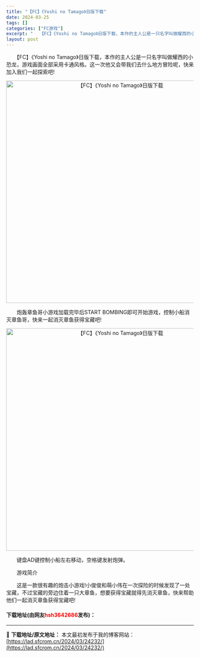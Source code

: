 ```yaml
---
title: "【FC】《Yoshi no Tamago》日版下载"
date: 2024-03-25
tags: []
categories: ["FC游戏"]
excerpt: "　　【FC】《Yoshi no Tamago》日版下载，本作的主人公是一只名字叫做耀西的小恐龙，游戏画面全部采用卡通风格。这一次他又会带我们去什么地方冒险呢，快来加入我们一起探索吧! 　　炮轰章鱼哥小游戏加载完毕后START BOMBING即可开始游戏，控制小船消灭章鱼哥，快来一起消灭章鱼获得宝藏吧&hellip;"
layout: post
---
```


 <p>　　【FC】《Yoshi no Tamago》日版下载，本作的主人公是一只名字叫做耀西的小恐龙，游戏画面全部采用卡通风格。这一次他又会带我们去什么地方冒险呢，快来加入我们一起探索吧!</p> <p align="center"><img align="" border="0" src="https://lad.sfcrom.cn/wp-content/uploads/2024/03/20240325_66019cfbbd399.png" width="598" alt="【FC】《Yoshi no Tamago》日版下载" /></p> <p>　　炮轰章鱼哥小游戏加载完毕后START BOMBING即可开始游戏，控制小船消灭章鱼哥，快来一起消灭章鱼获得宝藏吧!</p> <p align="center"><img align="" border="0" src="https://lad.sfcrom.cn/wp-content/uploads/2024/03/20240325_66019cfcc7f3c.png" width="598" alt="【FC】《Yoshi no Tamago》日版下载" /></p> <p>　　键盘AD键控制小船左右移动，空格键发射炮弹。</p> <p>　　游戏简介</p> <p>　　这是一款很有趣的炮击小游戏!小俊俊和萌小伟在一次探险的时候发现了一处宝藏，不过宝藏的旁边住着一只大章鱼，想要获得宝藏就得先消灭章鱼，快来帮助他们一起消灭章鱼获得宝藏吧!</p> <p><h4>下载地址(由网友<font color="red">hsh3642686</font>发布)：</h4></p> 

---
📖 **下载地址/原文地址：** 本文最初发布于我的博客网站：[https://lad.sfcrom.cn/2024/03/24232/](https://lad.sfcrom.cn/2024/03/24232/)
